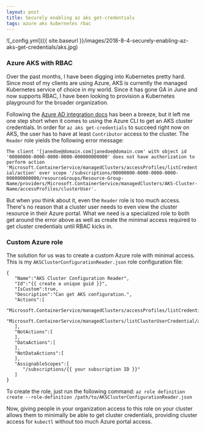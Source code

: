 ```yaml
---
layout: post
title: Securely enabling az aks get-credentials
tags: azure aks kubernetes rbac
---
```


![_config.yml]({{ site.baseurl }}/images/2018-8-4-securely-enabling-az-aks-get-credentials/aks.jpg)

### Azure AKS with RBAC

Over the past months, I have been digging into Kubernetes pretty hard. Since most of my clients are using Azure, AKS is currently the managed Kubernetes service of choice in my world. Since it has gone GA in June and now supports RBAC, I have been looking to provision a Kubernetes playground for the broader organization. 

Following the [Azure AD integration docs](https://docs.microsoft.com/en-us/azure/aks/aad-integration) has been a breeze, but it left me one step short when it comes to using the Azure CLI to get an AKS cluster credentials. In order for `az aks get-credentials` to succeed right now on AKS, the user has to have at least `Contributor` access to the cluster. The `Reader` role yields the following error message:

`The client '[janedoe@domain.com]janedoe@domain.com' with object id '00000000-0000-0000-0000-000000000000' does not have authorization to perform action 'Microsoft.ContainerService/managedClusters/accessProfiles/listCredential/action' over scope '/subscriptions/00000000-0000-0000-0000-000000000000/resourceGroups/Resource-Group-Name/providers/Microsoft.ContainerService/managedClusters/AKS-Cluster-Name/accessProfiles/clusterUser'.`

But when you think about it, even the `Reader` role is too much access. There's no reason that a cluster user needs to even view the cluster resource in their Azure portal. What we need is a specialized role to both get around the error above as well as create the minimal access required to get cluster credentials until RBAC kicks in.

### Custom Azure role

The solution for us was to create a custom Azure role with minimal access. This is my `AKSClusterConfigurationReader.json` role configuration file:
```
{
   "Name":"AKS Cluster Configuration Reader",
   "Id":"{{ create a unique guid }}",
   "IsCustom":true,
   "Description":"Can get AKS configuration.",
   "Actions":[
      "Microsoft.ContainerService/managedClusters/accessProfiles/listCredential/action",
      "Microsoft.ContainerService/managedClusters/listClusterUserCredential/action"
   ],
   "NotActions":[
   ],
   "DataActions":[
   ],
   "NotDataActions":[
   ],
   "AssignableScopes":[
      "/subscriptions/{{ your subscription ID }}"
   ]
}
```

To create the role, just run the following command: `az role definition create --role-definition /path/to/AKSClusterConfigurationReader.json`

Now, giving people in your organization access to this role on your cluster allows them to minimally be able to get cluster credentials, providing cluster access for `kubectl` without too much Azure portal access.